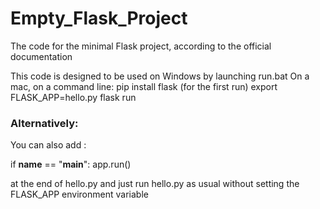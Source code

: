 # Empty_Flask_Project
The code for the minimal Flask project, according to the official documentation

This code is designed to be used on Windows by launching run.bat
On a mac, on a command line:
pip install flask        (for the first run)
export FLASK_APP=hello.py
flask run


### Alternatively:
You can also add :

if __name__ == "__main__":
  app.run()
 
 at the end of hello.py and just run hello.py as usual without setting the FLASK_APP environment variable
